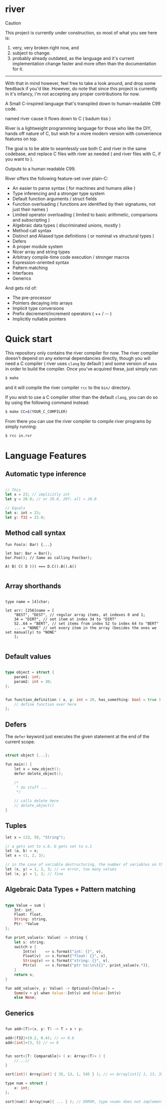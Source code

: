 # river
> [!CAUTION]
> This project is currently under construction, so most of what you see here is:
> 1. very, very broken right now, and
> 2. subject to change.
> 3. probably already outdated, as the language and it's current implementation change faster and more often than the documentation for it.
> ---
> With that in mind however, feel free to take a look around, and drop some feedback if you'd like. 
> However, do note that since this project is currently in it's infancy, i'm not accepting any proper contributions for now.

A Small C-inspired language that's transpiled down to human-readable C99 code.

named river 
cause it flows down to C ( badum tiss )

River is a lightweight programming language for those who like the DIY, hands off nature of C, but wish for a more modern version with convenience features on top.

The goal is to be able to seamlessly use both C and river in the same codebase, and replace C files with river as needed ( and river files with C, if you want to ).

Outputs to a human readable C99.

River offers the following feature-set over plain-C:
- An easier to parse syntax ( for machines and humans alike )
- Type inferencing and a stronger type system
- Default function arguments / struct fields
- Function overloading ( functions are identified by their signatures, not just their names )
- Limited operator overloading ( limited to basic arithmetic, comparisons and subscripting )
- Algebraic data types ( discriminated unions, mostly )
- Method call syntax
- Distinct and Aliased type definitions ( or nominal vs structural types )
- Defers
- A proper module system
- Nicer array and string types
- Arbitrary compile-time code execution / stronger macros
- Expression-oriented syntax
- Pattern matching
- Interfaces
- Generics

And gets rid of:
- The pre-processor
- Pointers decaying into arrays
- Implicit type conversions
- Prefix decrement/increment operators ( ++ / -- )
- Implicitly nullable pointers

# Quick start
This repository only contains the river compiler for now.
The river compiler doesn't depend on any external dependancies directly, though you will need
a C compiler ( river uses `clang` by default ) and some version of `make` in order to build the compiler. Once you've acquired these,
just simply run:
```sh
$ make
```
and it will compile the river compiler `rcc` to the `bin/` directory.

If you wish to use a C compiler other than the default `clang`, you can do so by using the following command instead:
```sh
$ make CC=$(YOUR_C_COMPILER)
```

From there you can use the river compiler to compile river programs by simply running:
```sh
$ rcc in.rvr
```

# Language Features

## Automatic type inference

```rs 

// This
let x = 23; // implicitly int
let y = 20.0; // or 20.0, 20f; all = 20.0

// Equals
let x: int = 23;
let y: f32 = 23.0;

```

## Method call syntax
```
fun Foo(x: Bar) {...}

let bar: Bar = Bar();
bar.Foo(); // Same as calling Foo(bar);

A( B( C( D ))) === D.C().B().A()
    
```

## Array shorthands
```

type name = [4]char;

let arr: [256]name = [
    "BEST", "DEST", // regular array items, at indexes 0 and 1;
    34 = "DIRT", // set item at index 34 to "DIRT"
    52..64 = "BERT", // set items from index 52 to index 64 to "BERT"
    ... = "NONE" // set every item in the array (besides the ones we set manually) to "NONE"
    ];
    
```

## Default values

```go 

type object = struct {
    param1: int;
    param2: int = 30;
};


fun function_definition ( x, y: int = 20, has_something: bool = true ) = {
    // define function over here
};
```

## Defers
The `defer` keyword just executes the given statement at the end of the current scope.

```c 

struct object {...};

fun main() {
    let x = new_object();
    defer delete_object();

    /*
     * do stuff ...
     */

    // calls delete here
    // delete_object()
}

```

## Tuples

```c rvr
let x = (23, 59, "String");

// a gets set to x.0, b gets set to x.1
let (a, b) = x;
let x = (1, 2, 3);

// in the case of variable destructuring, the number of variables on the lhs must match those on the rhs:
let (x, y) = 1, 2, 3; // => error, too many values
let (x, y) = 1, 2; // fine
```

## Algebraic Data Types + Pattern matching

```rs

type Value = sum {
    Int: int,
    Float: float,
    String: string,
    Ptr: *Value  
};

fun print_value(v: Value) -> string {
    let s: string;
    switch v {
        Int(v)    => s.format("int: {}", v),
        Float(v)  => s.format("float: {}", v),
        String(v) => s.format("string: {}", v),
        Ptr(v)    => s.format("ptr to:\n\t{}", print_value(v.*)),
    }
    return s;
}

fun add_value(v, y: Value) -> Optional<[Value]> =
    Some(v + y) when Value::Int(v) and Value::Int(v)
    else None;
```

## Generics

```c

fun add<[T]>(x, y: T) -> T = x + y;

add<[f32]>(0.2, 0.4); // => 0.6
add<[int]>(3, 5) // => 8


fun sort<[T: Comparable]> ( x: Array<(T)> ) {
    //...//
}

sort[int]( Array[int] { 35, 13, 1, 545 } ); // => Array[int]{ 1, 13, 35, 545 }

type num = struct {
    x: int;
};

sort[num]( Array[num]{ ... } ); // ERROR, type <num> does not implement interface Comparable

    
```
